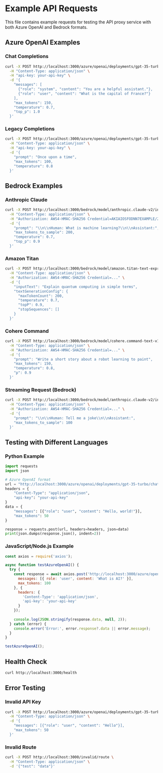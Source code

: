 # Example API Requests

This file contains example requests for testing the API proxy service with both Azure OpenAI and Bedrock formats.

## Azure OpenAI Examples

### Chat Completions

```bash
curl -X POST http://localhost:3000/azure/openai/deployments/gpt-35-turbo/chat/completions \
  -H "Content-Type: application/json" \
  -H "api-key: your-api-key" \
  -d '{
    "messages": [
      {"role": "system", "content": "You are a helpful assistant."},
      {"role": "user", "content": "What is the capital of France?"}
    ],
    "max_tokens": 150,
    "temperature": 0.7,
    "top_p": 1.0
  }'
```

### Legacy Completions

```bash
curl -X POST http://localhost:3000/azure/openai/deployments/gpt-35-turbo/completions \
  -H "Content-Type: application/json" \
  -H "api-key: your-api-key" \
  -d '{
    "prompt": "Once upon a time",
    "max_tokens": 100,
    "temperature": 0.8
  }'
```

## Bedrock Examples

### Anthropic Claude

```bash
curl -X POST http://localhost:3000/bedrock/model/anthropic.claude-v2/invoke \
  -H "Content-Type: application/json" \
  -H "Authorization: AWS4-HMAC-SHA256 Credential=AKIAIOSFODNN7EXAMPLE/20230101/us-east-1/bedrock/aws4_request, SignedHeaders=host;x-amz-date, Signature=example" \
  -d '{
    "prompt": "\\n\\nHuman: What is machine learning?\\n\\nAssistant:",
    "max_tokens_to_sample": 200,
    "temperature": 0.7,
    "top_p": 0.9
  }'
```

### Amazon Titan

```bash
curl -X POST http://localhost:3000/bedrock/model/amazon.titan-text-express-v1/invoke \
  -H "Content-Type: application/json" \
  -H "Authorization: AWS4-HMAC-SHA256 Credential=..." \
  -d '{
    "inputText": "Explain quantum computing in simple terms",
    "textGenerationConfig": {
      "maxTokenCount": 200,
      "temperature": 0.7,
      "topP": 0.9,
      "stopSequences": []
    }
  }'
```

### Cohere Command

```bash
curl -X POST http://localhost:3000/bedrock/model/cohere.command-text-v14/invoke \
  -H "Content-Type: application/json" \
  -H "Authorization: AWS4-HMAC-SHA256 Credential=..." \
  -d '{
    "prompt": "Write a short story about a robot learning to paint",
    "max_tokens": 150,
    "temperature": 0.8,
    "p": 0.9
  }'
```

### Streaming Request (Bedrock)

```bash
curl -X POST http://localhost:3000/bedrock/model/anthropic.claude-v2/invoke-with-response-stream \
  -H "Content-Type: application/json" \
  -H "Authorization: AWS4-HMAC-SHA256 Credential=..." \
  -d '{
    "prompt": "\\n\\nHuman: Tell me a joke\\n\\nAssistant:",
    "max_tokens_to_sample": 100
  }'
```

## Testing with Different Languages

### Python Example

```python
import requests
import json

# Azure OpenAI format
url = "http://localhost:3000/azure/openai/deployments/gpt-35-turbo/chat/completions"
headers = {
    "Content-Type": "application/json",
    "api-key": "your-api-key"
}
data = {
    "messages": [{"role": "user", "content": "Hello, world!"}],
    "max_tokens": 50
}

response = requests.post(url, headers=headers, json=data)
print(json.dumps(response.json(), indent=2))
```

### JavaScript/Node.js Example

```javascript
const axios = require('axios');

async function testAzureOpenAI() {
  try {
    const response = await axios.post('http://localhost:3000/azure/openai/deployments/gpt-35-turbo/chat/completions', {
      messages: [{ role: 'user', content: 'What is AI?' }],
      max_tokens: 100
    }, {
      headers: {
        'Content-Type': 'application/json',
        'api-key': 'your-api-key'
      }
    });
    
    console.log(JSON.stringify(response.data, null, 2));
  } catch (error) {
    console.error('Error:', error.response?.data || error.message);
  }
}

testAzureOpenAI();
```

## Health Check

```bash
curl http://localhost:3000/health
```

## Error Testing

### Invalid API Key

```bash
curl -X POST http://localhost:3000/azure/openai/deployments/gpt-35-turbo/chat/completions \
  -H "Content-Type: application/json" \
  -d '{
    "messages": [{"role": "user", "content": "Hello"}],
    "max_tokens": 50
  }'
```

### Invalid Route

```bash
curl -X POST http://localhost:3000/invalid/route \
  -H "Content-Type: application/json" \
  -d '{"test": "data"}'
```
